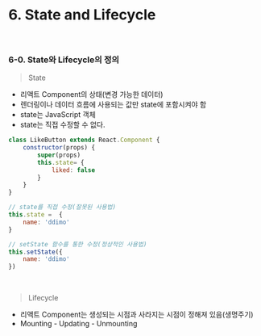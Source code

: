 # 6. State and Lifecycle

<br/>

### 6-0. State와 Lifecycle의 정의

> State

- 리액트 Component의 상태(변경 가능한 데이터)
- 렌더링이나 데이터 흐름에 사용되는 값만 state에 포함시켜야 함
- state는 JavaScript 객체
- state는 직접 수정할 수 없다.

```jsx
class LikeButton extends React.Component {
    constructor(props) {
        super(props)
        this.state= {
            liked: false
        }
    }
}
```

```jsx
// state를 직접 수정(잘못된 사용법)
this.state =  {
    name: 'ddimo'
}

// setState 함수를 통한 수정(정상적인 사용법)
this.setState({
    name: 'ddimo'
})
```

<br/>

> Lifecycle

- 리액트 Component는 생성되는 시점과 사라지는 시점이 정해져 있음(생명주기)
- Mounting - Updating - Unmounting



